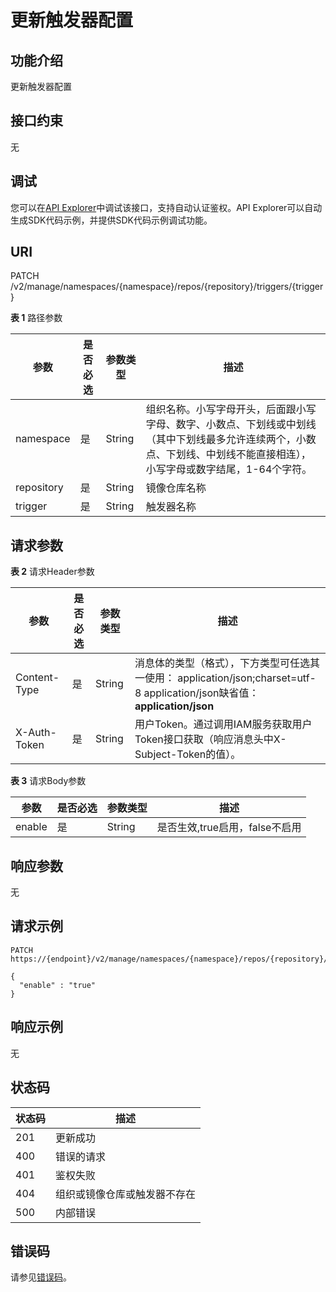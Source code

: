 # 更新触发器配置<a name="swr_02_0219"></a>

## 功能介绍

更新触发器配置

## 接口约束

无

## 调试<a name="atuogenerate_1"></a>

您可以在[API Explorer](https://apiexplorer.developer.huaweicloud.com/apiexplorer/doc?product=SWR&api=UpdateTrigger)中调试该接口，支持自动认证鉴权。API Explorer可以自动生成SDK代码示例，并提供SDK代码示例调试功能。

## URI

PATCH /v2/manage/namespaces/\{namespace\}/repos/\{repository\}/triggers/\{trigger\}

**表 1**  路径参数

|参数|是否必选|参数类型|描述|
|--|--|--|--|
|namespace|是|String|组织名称。小写字母开头，后面跟小写字母、数字、小数点、下划线或中划线（其中下划线最多允许连续两个，小数点、下划线、中划线不能直接相连），小写字母或数字结尾，1-64个字符。|
|repository|是|String|镜像仓库名称|
|trigger|是|String|触发器名称|


## 请求参数

**表 2**  请求Header参数

|参数|是否必选|参数类型|描述|
|--|--|--|--|
|Content-Type|是|String|消息体的类型（格式），下方类型可任选其一使用： application/json;charset=utf-8 application/json缺省值：**application/json**|
|X-Auth-Token|是|String|用户Token。通过调用IAM服务获取用户Token接口获取（响应消息头中X-Subject-Token的值）。|


**表 3**  请求Body参数

|参数|是否必选|参数类型|描述|
|--|--|--|--|
|enable|是|String|是否生效,true启用，false不启用|


## 响应参数

无

## 请求示例

```
PATCH https://{endpoint}/v2/manage/namespaces/{namespace}/repos/{repository}/triggers/{trigger}

{
  "enable" : "true"
}
```

## 响应示例

无

## 状态码

|状态码|描述|
|--|--|
|201|更新成功|
|400|错误的请求|
|401|鉴权失败|
|404|组织或镜像仓库或触发器不存在|
|500|内部错误|


## 错误码

请参见[错误码](错误码.md)。

